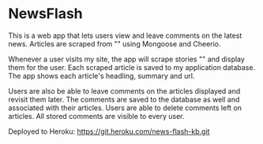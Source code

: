 # NewsFlash

This is a web app that lets users view and leave comments on the latest news. Articles are scraped from "" using Mongoose and Cheerio. 

Whenever a user visits my site, the app will scrape stories "" and display them for the user. Each scraped article is saved to my application database. The app shows each article's headling, summary and url.

Users are also be able to leave comments on the articles displayed and revisit them later. The comments are saved to the database as well and associated with their articles. Users are able to delete comments left on articles. All stored comments are visible to every user.

Deployed to Heroku: https://git.heroku.com/news-flash-kb.git
